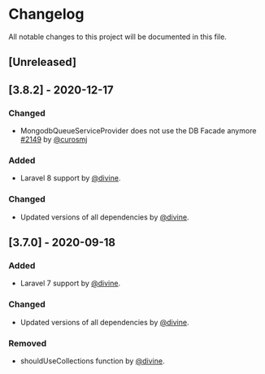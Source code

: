 # Changelog
All notable changes to this project will be documented in this file.

## [Unreleased]

## [3.8.2] - 2020-12-17

### Changed
- MongodbQueueServiceProvider does not use the DB Facade anymore [#2149](https://github.com/jenssegers/laravel-mongodb/pull/2149) by [@curosmj](https://github.com/curosmj)

### Added
- Laravel 8 support by [@divine](https://github.com/divine).

### Changed
- Updated versions of all dependencies by [@divine](https://github.com/divine).

## [3.7.0] - 2020-09-18

### Added
- Laravel 7 support by [@divine](https://github.com/divine).

### Changed
- Updated versions of all dependencies by [@divine](https://github.com/divine).

### Removed
- shouldUseCollections function by [@divine](https://github.com/divine).

